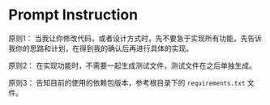 # Prompt Instruction

原则1：
当我让你修改代码，或者设计方式时，先不要急于实现所有功能，先告诉我你的思路和计划，在得到我的确认后再进行具体的实现。

原则2：
在实现功能时，不需要一起生成测试文件，测试文件在之后单独生成。

原则3：
告知目前的使用的依赖包版本，参考根目录下的 `requirements.txt` 文件。